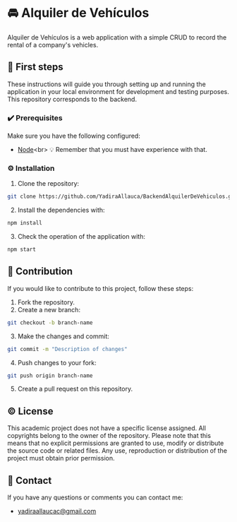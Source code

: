 # 🚘 Alquiler de Vehículos

Alquiler de Vehículos is a web application with a simple CRUD to record the rental of a company's vehicles.

## 👣 First steps

These instructions will guide you through setting up and running the application in your local environment for development and testing purposes.
This repository corresponds to the backend.

### ✔️ Prerequisites

Make sure you have the following configured:

- [Node]([https://angular.io/](https://nodejs.org/en/download))<br>
  💡 Remember that you must have experience with that.

### ⚙️ Installation

1. Clone the repository:

```bash
git clone https://github.com/YadiraAllauca/BackendAlquilerDeVehiculos.git
```

2. Install the dependencies with:

```bash
npm install
```
3. Check the operation of the application with:
```bash
npm start
```

## 🤝 Contribution
If you would like to contribute to this project, follow these steps:

1. Fork the repository.
2. Create a new branch:
```bash
git checkout -b branch-name
```
3. Make the changes and commit:
```bash
git commit -m "Description of changes"
```
4. Push changes to your fork:
```bash
git push origin branch-name
```
5. Create a pull request on this repository.

## ©️ License
This academic project does not have a specific license assigned. All copyrights belong to the owner of the repository. Please note that this means that no explicit permissions are granted to use, modify or distribute the source code or related files. Any use, reproduction or distribution of the project must obtain prior permission.

## 📧 Contact

If you have any questions or comments you can contact me:

* yadiraallaucac@gmail.com

